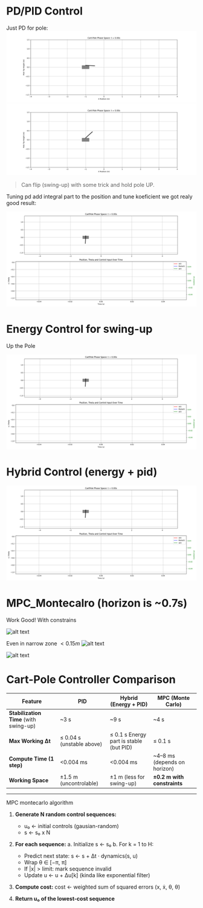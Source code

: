 

# PD/PID Control

Just PD for pole:
![tmp](ForceControl/gif/cartpole_pd_down.gif)
![tmp](ForceControl/gif/cartpole_pd_right.gif)

> Can flip (swing-up) with some trick and hold pole UP.


Tuning pd add integral part to the position and tune koeficient we got realy good result:

![alt text](ForceControl/gif/cartpole_pose_pid.gif)

# Energy Control for swing-up

Up the Pole

![alt text](ForceControl/gif/cartpole_energy.gif)

# Hybrid Control (energy + pid)

![alt text](ForceControl/gif/cartpole_hybrid.gif)


# MPC_Montecalro (horizon is ~0.7s)

Work Good! With constrains

![alt text](ForceControl/gif/cartpole_mpc_montecarlo.gif)

Even in narrow zone $<0.15 m$
![alt text](ForceControl/gif/cartpole_mpc_montecarlo_stay_in_narrow_zone.gif)

![alt text](<VelocityControl/gif/cartpole_MPC MONTECARO_like real system.gif>)


# Cart-Pole Controller Comparison

| Feature                        | PID                       | Hybrid (Energy + PID)     | MPC (Monte Carlo)          |
|-------------------------------|---------------------------|----------------------------|-----------------------------|
| **Stabilization Time** (with swing-up) | ~3 s  | ~9 s               | ~4 s                |
| **Max Working Δt**            | ≤ 0.04 s (unstable above)| ≤ 0.1 s Energy part is stable (but PID) | ≤ 0.1 s                |
| **Compute Time (1 step)**     | <0.004 ms                  | <0.004 ms                   | ~4–8 ms (depends on horizon) |
| **Working Space**             | ±1.5 m (uncontrolable)           | ±1 m (less for swing-up)                    | **±0.2 m with constraints**     |


____

MPC montecarlo algorithm

1. **Generate N random control sequences:**
   - u₀ ← initial controls (gausian-random)
   - s ← s₀ x N

2. **For each sequence:**
   a. Initialize s ← s₀
   b. For k = 1 to H:
      - Predict next state: s ← s + Δt · dynamics(s, u)
      - Wrap θ ∈ [−π, π]
      - If |x| > limit: mark sequence invalid
      - Update u ← u + Δu[k]  (kinda like exponential filter)

3. **Compute cost:**
   cost ← weighted sum of squared errors (x, ẋ, θ, θ̇)

4. **Return u₀ of the lowest-cost sequence**

